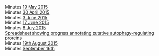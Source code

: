 Minutes [19 May 2015](https://docs.google.com/document/d/1FH9rZ3eeO2Q89W8EUb0cwhAJEVBGz0lFZVVsrrojRLY/edit#heading=h.v53tzmi1xhd1)   
Minutes [30 April 2015](https://docs.google.com/document/d/113v3DE2U4bhRTxxwsohI5d9xBVbfObBgaIzq6iWSjkU/edit#heading=h.v53tzmi1xhd1)  
Minutes [3 June 2015](https://docs.google.com/document/d/1W7RbJUch6cr1pR-gcuZxYbIZdJfK3xCq0hzDeAChDEw/edit#heading=h.v53tzmi1xhd1)  
Minutes [17 June 2015](https://docs.google.com/document/d/1_OvECbHS8HnJEaK3iQ-VRQPOgNxlgnAIGuj5YdjC0RI/edit#heading=h.v53tzmi1xhd1)  
Minutes [8 July 2015](https://docs.google.com/document/d/10vkLY-dV-oiBGVYr8hSF7q4dlowtzKUzeFC0zZbVATE/edit#)  
[Spreadsheet showing progress annotating putative autophagy-regulating proteins](https://docs.google.com/spreadsheets/d/19gP5D77B8eW2zhlFMgGFMlb7_Cu9hthrXEkYtzbXpks/edit#gid=0)  
Minutes [19th August 2015](https://docs.google.com/document/d/1V_EqJdF6zFNHQgIiDRL2s5mCfWUuRxdj2aucYqMPb0Q/edit#heading=h.v53tzmi1xhd1)  
Minutes [September 16th](https://docs.google.com/document/d/1aUKM6_1OPI-1eS0d7KX3y2DHXPcLNGCgPBVk5jcPQkQ/edit#heading=h.dbup7kx5oaex)  
